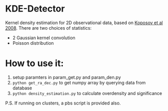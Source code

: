# KDE-Detector
Kernel density estimation for 2D observational data, based on [Koposov et al 2008](http://cdsads.u-strasbg.fr/abs/2008ApJ...686..279K). There are two choices of statistics: 
- 2 Gaussian kernel convolution 
- Poisson distribution 


# How to use it: 
1. setup paramters in param_get.py and param_den.py
2. ```python get_ra_dec.py``` to get numpy array by querying data from database
3. ```python density_estimation.py``` to calculate overdensity and significance 

P.S. If running on clusters, a pbs script is provided also. 
